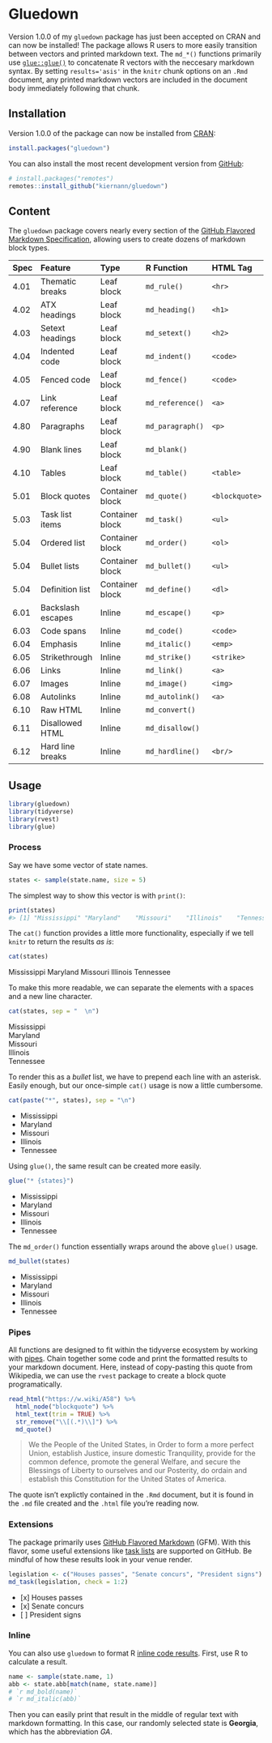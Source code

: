 Gluedown
================

Version 1.0.0 of my `gluedown` package has just been accepted on CRAN
and can now be installed\! The package allows R users to more easily
transition between vectors and printed markdown text. The `md_*()`
functions primarily use
[`glue::glue()`](https://github.com/tidyverse/glue) to concatenate R
vectors with the neccesary markdown syntax. By setting `results='asis'`
in the `knitr` chunk options on an `.Rmd` document, any printed markdown
vectors are included in the document body immediately following that
chunk.

## Installation

Version 1.0.0 of the package can now be installed from
[CRAN](https://cran.r-project.org/package=gluedown):

``` r
install.packages("gluedown")
```

You can also install the most recent development version from
[GitHub](https://github.com/kiernann/gluedown):

``` r
# install.packages("remotes")
remotes::install_github("kiernann/gluedown")
```

## Content

The `gluedown` package covers nearly every section of the [GitHub
Flavored Markdown Specification](https://github.github.com/gfm/),
allowing users to create dozens of markdown block
types.

| Spec | Feature           | Type            | R Function       | HTML Tag       |
| :--- | :---------------- | :-------------- | :--------------- | :------------- |
| 4.01 | Thematic breaks   | Leaf block      | `md_rule()`      | `<hr>`         |
| 4.02 | ATX headings      | Leaf block      | `md_heading()`   | `<h1>`         |
| 4.03 | Setext headings   | Leaf block      | `md_setext()`    | `<h2>`         |
| 4.04 | Indented code     | Leaf block      | `md_indent()`    | `<code>`       |
| 4.05 | Fenced code       | Leaf block      | `md_fence()`     | `<code>`       |
| 4.07 | Link reference    | Leaf block      | `md_reference()` | `<a>`          |
| 4.80 | Paragraphs        | Leaf block      | `md_paragraph()` | `<p>`          |
| 4.90 | Blank lines       | Leaf block      | `md_blank()`     |                |
| 4.10 | Tables            | Leaf block      | `md_table()`     | `<table>`      |
| 5.01 | Block quotes      | Container block | `md_quote()`     | `<blockquote>` |
| 5.03 | Task list items   | Container block | `md_task()`      | `<ul>`         |
| 5.04 | Ordered list      | Container block | `md_order()`     | `<ol>`         |
| 5.04 | Bullet lists      | Container block | `md_bullet()`    | `<ul>`         |
| 5.04 | Definition list   | Container block | `md_define()`    | `<dl>`         |
| 6.01 | Backslash escapes | Inline          | `md_escape()`    | `<p>`          |
| 6.03 | Code spans        | Inline          | `md_code()`      | `<code>`       |
| 6.04 | Emphasis          | Inline          | `md_italic()`    | `<emp>`        |
| 6.05 | Strikethrough     | Inline          | `md_strike()`    | `<strike>`     |
| 6.06 | Links             | Inline          | `md_link()`      | `<a>`          |
| 6.07 | Images            | Inline          | `md_image()`     | `<img>`        |
| 6.08 | Autolinks         | Inline          | `md_autolink()`  | `<a>`          |
| 6.10 | Raw HTML          | Inline          | `md_convert()`   |                |
| 6.11 | Disallowed HTML   | Inline          | `md_disallow()`  |                |
| 6.12 | Hard line breaks  | Inline          | `md_hardline()`  | `<br/>`        |

## Usage

``` r
library(gluedown)
library(tidyverse)
library(rvest)
library(glue)
```

### Process

Say we have some vector of state names.

``` r
states <- sample(state.name, size = 5)
```

The simplest way to show this vector is with `print()`:

``` r
print(states)
#> [1] "Mississippi" "Maryland"    "Missouri"    "Illinois"    "Tennessee"
```

The `cat()` function provides a little more functionality, especially if
we tell `knitr` to return the results *as is*:

``` r
cat(states)
```

Mississippi Maryland Missouri Illinois Tennessee

To make this more readable, we can separate the elements with a spaces
and a new line character.

``` r
cat(states, sep = "  \n")
```

Mississippi  
Maryland  
Missouri  
Illinois  
Tennessee

To render this as a *bullet* list, we have to prepend each line with an
asterisk. Easily enough, but our once-simple `cat()` usage is now a
little cumbersome.

``` r
cat(paste("*", states), sep = "\n")
```

  - Mississippi
  - Maryland
  - Missouri
  - Illinois
  - Tennessee

Using `glue()`, the same result can be created more easily.

``` r
glue("* {states}")
```

  - Mississippi
  - Maryland
  - Missouri
  - Illinois
  - Tennessee

The `md_order()` function essentially wraps around the above `glue()`
usage.

``` r
md_bullet(states)
```

  - Mississippi
  - Maryland
  - Missouri
  - Illinois
  - Tennessee

### Pipes

All functions are designed to fit within the tidyverse ecosystem by
working with
[pipes](https://magrittr.tidyverse.org/reference/pipe.html). Chain
together some code and print the formatted results to your markdown
document. Here, instead of copy-pasting this quote from Wikipedia, we
can use the `rvest` package to create a block quote programatically.

``` r
read_html("https://w.wiki/A58") %>% 
  html_node("blockquote") %>% 
  html_text(trim = TRUE) %>% 
  str_remove("\\[(.*)\\]") %>% 
  md_quote()
```

> We the People of the United States, in Order to form a more perfect
> Union, establish Justice, insure domestic Tranquility, provide for the
> common defence, promote the general Welfare, and secure the Blessings
> of Liberty to ourselves and our Posterity, do ordain and establish
> this Constitution for the United States of America.

The quote isn’t explictly contained in the `.Rmd` document, but it is
found in the `.md` file created and the `.html` file you’re reading now.

### Extensions

The package primarily uses [GitHub Flavored
Markdown](https://github.github.com/gfm/) (GFM). With this flavor, some
useful extensions like [task
lists](https://help.github.com/en/articles/about-task-lists) are
supported on GitHub. Be mindful of how these results look in your venue
render.

``` r
legislation <- c("Houses passes", "Senate concurs", "President signs")
md_task(legislation, check = 1:2)
```

  - \[x\] Houses passes
  - \[x\] Senate concurs
  - \[ \] President signs

### Inline

You can also use `gluedown` to format R [inline code
results](https://rmarkdown.rstudio.com/lesson-4.html). First, use R to
calculate a result.

``` r
name <- sample(state.name, 1)
abb <- state.abb[match(name, state.name)]
# `r md_bold(name)`
# `r md_italic(abb)`
```

Then you can easily print that result in the middle of regular text with
markdown formatting. In this case, our randomly selected state is
**Georgia**, which has the abbreviation *GA*.
